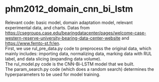 # phm2012_domain_cnn_bi_lstm
Relevant code: basic model, domain adaptation model, relevant experimental data, and charts. 
Datas from https://csegroups.case.edu/bearingdatacenter/pages/welcome-case-western-reserve-university-bearing-data-center-website and https://www.femto-st.fr/en.  
First, we use rul_pre_data.py code to preprocess the original data, which mainly includes: importing data, normalizing data, marking data with RUL label, and data slicing (expanding data volume).  
The rul_model.py code is the CNN-Bi-LSTM model that we built.  
The param_search.py code (which does a random search) determines the hyperparameters to be used for model training.


